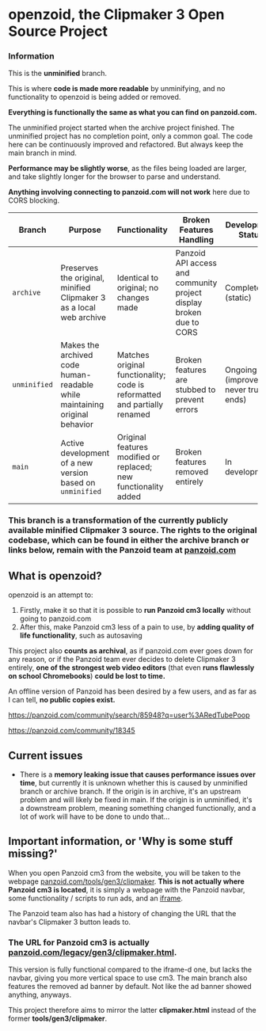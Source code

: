 # openzoid, the Clipmaker 3 Open Source Project

### Information

This is the **unminified** branch.

This is where **code is made more readable** by unminifying, and no functionality to openzoid is being added or removed.

**Everything is functionally the same as what you can find on panzoid.com.**

The unminified project started when the archive project finished. The unminified project has no completion point, only a common goal. The code here can be continuously improved and refactored. But always keep the main branch in mind.

**Performance may be slightly worse**, as the files being loaded are larger, and take slightly longer for the browser to parse and understand.

**Anything involving connecting to panzoid.com will not work** here due to CORS blocking.

| Branch       | Purpose                                                                    | Functionality                                                             | Broken Features Handling                                            | Development Status                     |
| ------------ | -------------------------------------------------------------------------- | ------------------------------------------------------------------------- | ------------------------------------------------------------------- | -------------------------------------- |
| `archive`    | Preserves the original, minified Clipmaker 3 as a local web archive        | Identical to original; no changes made                                    | Panzoid API access and community project display broken due to CORS | Complete (static)                      |
| `unminified` | Makes the archived code human-readable while maintaining original behavior | Matches original functionality; code is reformatted and partially renamed | Broken features are stubbed to prevent errors                       | Ongoing (improvement never truly ends) |
| `main`       | Active development of a new version based on `unminified`                  | Original features modified or replaced; new functionality added           | Broken features removed entirely                                    | In development                         |

### This branch is a transformation of the currently publicly available minified Clipmaker 3 source. The rights to the original codebase, which can be found in either the archive branch or links below, remain with the Panzoid team at [panzoid.com](https://panzoid.com/)

## What is openzoid?

openzoid is an attempt to:
1. Firstly, make it so that it is possible to **run Panzoid cm3 locally** without going to panzoid.com
2. After this, make Panzoid cm3 less of a pain to use, by **adding quality of life functionality**, such as autosaving

This project also **counts as archival**, as if panzoid.com ever goes down for any reason, or if the Panzoid team ever decides to delete Clipmaker 3 entirely, **one of the strongest web video editors** (that even **runs flawlessly on school Chromebooks**) **could be lost to time.**

An offline version of Panzoid has been desired by a few users, and as far as I can tell, **no public copies exist.**

https://panzoid.com/community/search/85948?q=user%3ARedTubePoop

https://panzoid.com/community/18345

## Current issues
- There is a **memory leaking issue that causes performance issues over time**, but currently it is unknown whether this is caused by unminified branch or archive branch. If the origin is in archive, it's an upstream problem and will likely be fixed in main. If the origin is in unminified, it's a downstream problem, meaning something changed functionally, and a lot of work will have to be done to undo that...

<!--

## How to use

### I want to run this locally

You only need basic knowledge about running web servers, so if you have that, this process should not be difficult.
There are many ways to do this, but this is the one I personally use:

1. Download all the files and start a webserver of your choice.
    - I personally prefer **php** as it is the easiest to set up. Simply navigate to the folder containing this very README file and run:
```sh
php -S localhost:2345
```
(make sure that the port is available, of course)

2. Open a web browser and go to this corresponding URL:
```
localhost:2345/clipmaker.html
```
There is currently no index.html, so you have to go to clipmaker.html to not receive a 404. Of course, make sure that the domain name corresponds to whatever you chose.

3. Clipmaker 3 should now be loaded; you might have to reload the page once or twice if you notice any oddities. Enjoy!

-->

## Important information, or 'Why is some stuff missing?'

When you open Panzoid cm3 from the website, you will be taken to the webpage [panzoid.com/tools/gen3/clipmaker](https://panzoid.com/tools/gen3/clipmaker). **This is not actually where Panzoid cm3 is located**, it is simply a webpage with the Panzoid navbar, some functionality / scripts to run ads, and an [iframe](https://developer.mozilla.org/en-US/docs/Web/HTML/Element/iframe).

The Panzoid team also has had a history of changing the URL that the navbar's Clipmaker 3 button leads to.

### **The URL for Panzoid cm3 is actually [panzoid.com/legacy/gen3/clipmaker.html](https://panzoid.com/legacy/gen3/clipmaker.html).**

This version is fully functional compared to the iframe-d one, but lacks the navbar, giving you more vertical space to use cm3. The main branch also features the removed ad banner by default. Not like the ad banner showed anything, anyways.

This project therefore aims to mirror the latter **clipmaker.html** instead of the former **tools/gen3/clipmaker**.

<!-- ## Quality of life version

Once archiving cm3 is finished, there will be three versions of openzoid:

1. The original Panzoid cm3 as you would find it from panzoid.com's clipmaker.html -- for archival reasons
2. Panzoid cm3, with unminified JavaScript and a removed ad banner -- for general use purposes, and adding modification, or studying
3. Same as 2. + quality of life features, both from me and the community -- the heart of cm3 Open Source Project.

1 will never change as long as Panzoid cm3 never changes (which it allegedly has not done for at least the past 5 years).
2 will recieve updates only to make the code easier to read, no adding or removing features, no bugfixes.
3 will recieve updates for everything: refactors, bugfixes and more.

There are no plans to archive gen4. I wanted to archive gen3 as it has been abandoned even though it is such a great editor and I refuse to let it remain as abandonware.

-->
